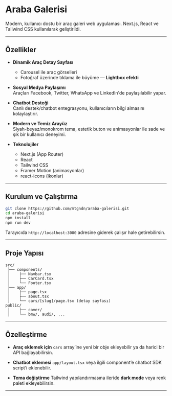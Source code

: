 
# Araba Galerisi

Modern, kullanıcı dostu bir araç galeri web uygulaması. Next.js, React ve Tailwind CSS kullanılarak geliştirildi.

---

##  Özellikler

- **Dinamik Araç Detay Sayfası**  
  - Carousel ile araç görselleri  
  - Fotoğraf üzerinde tıklama ile büyüme — **Lightbox efekti**  

- **Sosyal Medya Paylaşımı**  
  Araçları Facebook, Twitter, WhatsApp ve LinkedIn'de paylaşılabilir yapar.

- **Chatbot Desteği**  
  Canlı destek/chatbot entegrasyonu, kullanıcıların bilgi almasını kolaylaştırır.

- **Modern ve Temiz Arayüz**  
  Siyah-beyaz/monokrom tema, estetik buton ve animasyonlar ile sade ve şık bir kullanıcı deneyimi.

- **Teknolojiler**  
  - Next.js (App Router)  
  - React  
  - Tailwind CSS  
  - Framer Motion (animasyonlar)  
  - react-icons (ikonlar)

---

##  Kurulum ve Çalıştırma

```bash
git clone https://github.com/mtgndn/araba-galerisi.git
cd araba-galerisi
npm install
npm run dev
````

Tarayıcıda `http://localhost:3000` adresine giderek çalışır hale getirebilirsin.

---

## Proje Yapısı

```
src/
 ├── components/
 │    ├── Navbar.tsx
 │    ├── CarCard.tsx
 │    └── Footer.tsx
 ├── app/
 │    ├── page.tsx
 │    ├── about.tsx
 │    └── cars/[slug]/page.tsx (detay sayfası)
public/
 │    ├── cover/
 │    └── bmw/, audi/, ...
```

---

## Özelleştirme

* **Araç eklemek için**
  `cars` array’ine yeni bir obje ekleyebilir ya da harici bir API bağlayabilirsin.

* **Chatbot eklemesi**
  `app/layout.tsx` veya ilgili component’e chatbot SDK script’i eklenebilir.

* **Tema değiştirme**
  Tailwind yapılandırmasına ileride **dark mode** veya renk paleti ekleyebilirsin.

---


